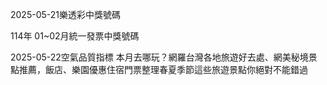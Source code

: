 
2025-05-21樂透彩中獎號碼

                                
114年 01~02月統一發票中獎號碼
                             
2025-05-22空氣品質指標
                              本月去哪玩？網羅台灣各地旅遊好去處、網美秘境景點推薦，飯店、樂園優惠住宿門票整理春夏季節這些旅遊景點你絕對不能錯過